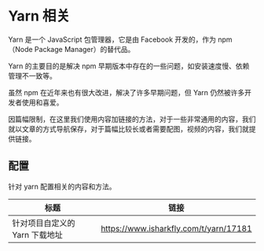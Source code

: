 # Yarn 相关

Yarn 是一个 JavaScript 包管理器，它是由 Facebook 开发的，作为 npm（Node Package Manager）的替代品。

Yarn 的主要目的是解决 npm 早期版本中存在的一些问题，如安装速度慢、依赖管理不一致等。

虽然 npm 在近年来也有很大改进，解决了许多早期问题，但 Yarn 仍然被许多开发者使用和喜爱。

因篇幅限制，在这里我们使用内容加链接的方法，对于一些非常通用的内容，我们就以文章的方式导航保存，对于篇幅比较长或者需要配图，视频的内容，我们就提供链接。

## 配置

针对 yarn 配置相关的内容和方法。

| 标题                 | 链接                                     |
|--------------------|----------------------------------------|
| 针对项目自定义的 Yarn 下载地址 | https://www.isharkfly.com/t/yarn/17181 |
